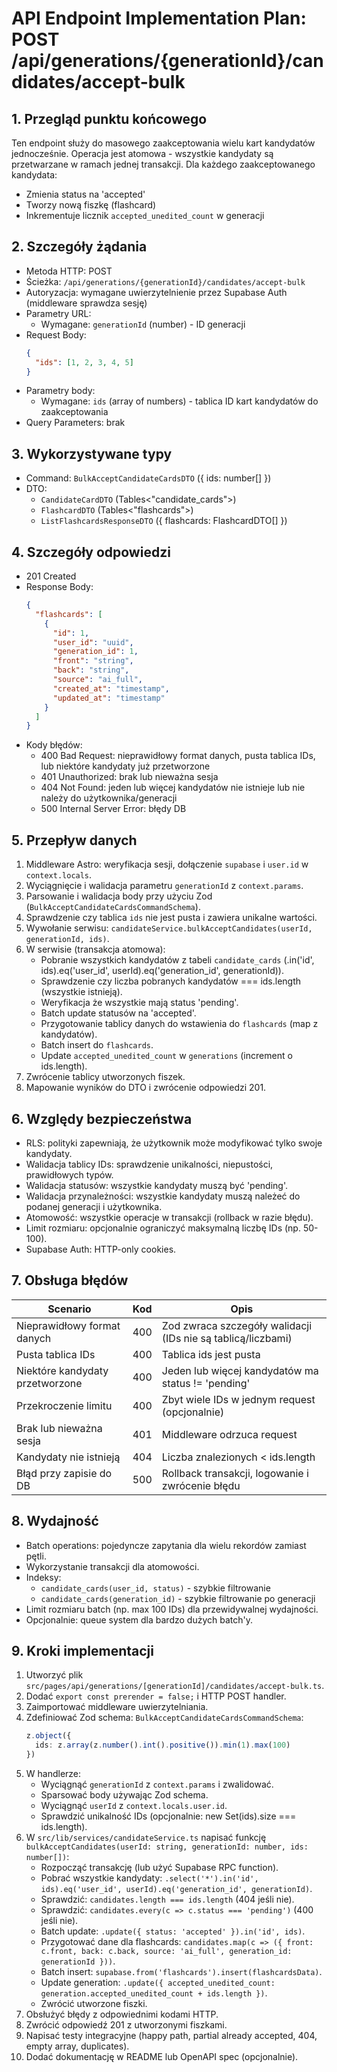 # API Endpoint Implementation Plan: POST /api/generations/{generationId}/candidates/accept-bulk

## 1. Przegląd punktu końcowego
Ten endpoint służy do masowego zaakceptowania wielu kart kandydatów jednocześnie. Operacja jest atomowa - wszystkie kandydaty są przetwarzane w ramach jednej transakcji. Dla każdego zaakceptowanego kandydata:
- Zmienia status na 'accepted'
- Tworzy nową fiszkę (flashcard)
- Inkrementuje licznik `accepted_unedited_count` w generacji

## 2. Szczegóły żądania
- Metoda HTTP: POST
- Ścieżka: `/api/generations/{generationId}/candidates/accept-bulk`
- Autoryzacja: wymagane uwierzytelnienie przez Supabase Auth (middleware sprawdza sesję)
- Parametry URL:
  - Wymagane: `generationId` (number) - ID generacji
- Request Body:
  ```json
  {
    "ids": [1, 2, 3, 4, 5]
  }
  ```
- Parametry body:
  - Wymagane: `ids` (array of numbers) - tablica ID kart kandydatów do zaakceptowania
- Query Parameters: brak

## 3. Wykorzystywane typy
- Command: `BulkAcceptCandidateCardsDTO` ({ ids: number[] })
- DTO:
  - `CandidateCardDTO` (Tables<"candidate_cards">)
  - `FlashcardDTO` (Tables<"flashcards">)
  - `ListFlashcardsResponseDTO` ({ flashcards: FlashcardDTO[] })

## 4. Szczegóły odpowiedzi
- 201 Created
- Response Body:
  ```json
  {
    "flashcards": [
      {
        "id": 1,
        "user_id": "uuid",
        "generation_id": 1,
        "front": "string",
        "back": "string",
        "source": "ai_full",
        "created_at": "timestamp",
        "updated_at": "timestamp"
      }
    ]
  }
  ```
- Kody błędów:
  - 400 Bad Request: nieprawidłowy format danych, pusta tablica IDs, lub niektóre kandydaty już przetworzone
  - 401 Unauthorized: brak lub nieważna sesja
  - 404 Not Found: jeden lub więcej kandydatów nie istnieje lub nie należy do użytkownika/generacji
  - 500 Internal Server Error: błędy DB

## 5. Przepływ danych
1. Middleware Astro: weryfikacja sesji, dołączenie `supabase` i `user.id` w `context.locals`.
2. Wyciągnięcie i walidacja parametru `generationId` z `context.params`.
3. Parsowanie i walidacja body przy użyciu Zod (`BulkAcceptCandidateCardsCommandSchema`).
4. Sprawdzenie czy tablica `ids` nie jest pusta i zawiera unikalne wartości.
5. Wywołanie serwisu: `candidateService.bulkAcceptCandidates(userId, generationId, ids)`.
6. W serwisie (transakcja atomowa):
   - Pobranie wszystkich kandydatów z tabeli `candidate_cards` (.in('id', ids).eq('user_id', userId).eq('generation_id', generationId)).
   - Sprawdzenie czy liczba pobranych kandydatów === ids.length (wszystkie istnieją).
   - Weryfikacja że wszystkie mają status 'pending'.
   - Batch update statusów na 'accepted'.
   - Przygotowanie tablicy danych do wstawienia do `flashcards` (map z kandydatów).
   - Batch insert do `flashcards`.
   - Update `accepted_unedited_count` w `generations` (increment o ids.length).
7. Zwrócenie tablicy utworzonych fiszek.
8. Mapowanie wyników do DTO i zwrócenie odpowiedzi 201.

## 6. Względy bezpieczeństwa
- RLS: polityki zapewniają, że użytkownik może modyfikować tylko swoje kandydaty.
- Walidacja tablicy IDs: sprawdzenie unikalności, niepustości, prawidłowych typów.
- Walidacja statusów: wszystkie kandydaty muszą być 'pending'.
- Walidacja przynależności: wszystkie kandydaty muszą należeć do podanej generacji i użytkownika.
- Atomowość: wszystkie operacje w transakcji (rollback w razie błędu).
- Limit rozmiaru: opcjonalnie ograniczyć maksymalną liczbę IDs (np. 50-100).
- Supabase Auth: HTTP-only cookies.

## 7. Obsługa błędów
| Scenario                            | Kod   | Opis                                                         |
|-------------------------------------|-------|--------------------------------------------------------------|
| Nieprawidłowy format danych         | 400   | Zod zwraca szczegóły walidacji (IDs nie są tablicą/liczbami)|
| Pusta tablica IDs                   | 400   | Tablica ids jest pusta                                      |
| Niektóre kandydaty przetworzone     | 400   | Jeden lub więcej kandydatów ma status != 'pending'         |
| Przekroczenie limitu                | 400   | Zbyt wiele IDs w jednym request (opcjonalnie)               |
| Brak lub nieważna sesja             | 401   | Middleware odrzuca request                                   |
| Kandydaty nie istnieją              | 404   | Liczba znalezionych < ids.length                            |
| Błąd przy zapisie do DB             | 500   | Rollback transakcji, logowanie i zwrócenie błędu            |

## 8. Wydajność
- Batch operations: pojedyncze zapytania dla wielu rekordów zamiast pętli.
- Wykorzystanie transakcji dla atomowości.
- Indeksy:
  - `candidate_cards(user_id, status)` - szybkie filtrowanie
  - `candidate_cards(generation_id)` - szybkie filtrowanie po generacji
- Limit rozmiaru batch (np. max 100 IDs) dla przewidywalnej wydajności.
- Opcjonalnie: queue system dla bardzo dużych batch'y.

## 9. Kroki implementacji
1. Utworzyć plik `src/pages/api/generations/[generationId]/candidates/accept-bulk.ts`.
2. Dodać `export const prerender = false;` i HTTP POST handler.
3. Zaimportować middleware uwierzytelniania.
4. Zdefiniować Zod schema: `BulkAcceptCandidateCardsCommandSchema`:
   ```ts
   z.object({
     ids: z.array(z.number().int().positive()).min(1).max(100)
   })
   ```
5. W handlerze:
   - Wyciągnąć `generationId` z `context.params` i zwalidować.
   - Sparsować body używając Zod schema.
   - Wyciągnąć `userId` z `context.locals.user.id`.
   - Sprawdzić unikalność IDs (opcjonalnie: new Set(ids).size === ids.length).
6. W `src/lib/services/candidateService.ts` napisać funkcję `bulkAcceptCandidates(userId: string, generationId: number, ids: number[])`:
   - Rozpocząć transakcję (lub użyć Supabase RPC function).
   - Pobrać wszystkie kandydaty: `.select('*').in('id', ids).eq('user_id', userId).eq('generation_id', generationId)`.
   - Sprawdzić: `candidates.length === ids.length` (404 jeśli nie).
   - Sprawdzić: `candidates.every(c => c.status === 'pending')` (400 jeśli nie).
   - Batch update: `.update({ status: 'accepted' }).in('id', ids)`.
   - Przygotować dane dla flashcards: `candidates.map(c => ({ front: c.front, back: c.back, source: 'ai_full', generation_id: generationId }))`.
   - Batch insert: `supabase.from('flashcards').insert(flashcardsData)`.
   - Update generation: `.update({ accepted_unedited_count: generation.accepted_unedited_count + ids.length })`.
   - Zwrócić utworzone fiszki.
7. Obsłużyć błędy z odpowiednimi kodami HTTP.
8. Zwrócić odpowiedź 201 z utworzonymi fiszkami.
9. Napisać testy integracyjne (happy path, partial already accepted, 404, empty array, duplicates).
10. Dodać dokumentację w README lub OpenAPI spec (opcjonalnie).

